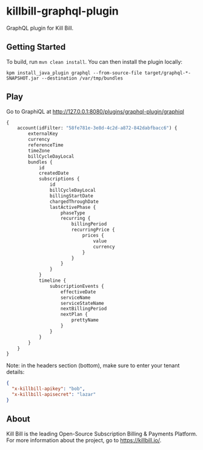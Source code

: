 # killbill-graphql-plugin

GraphQL plugin for Kill Bill.

## Getting Started

To build, run `mvn clean install`. You can then install the plugin locally:

```
kpm install_java_plugin graphql --from-source-file target/graphql-*-SNAPSHOT.jar --destination /var/tmp/bundles
```

## Play

Go to GraphiQL at http://127.0.0.1:8080/plugins/graphql-plugin/graphiql

```graphql
{
    account(idFilter: "58fe781e-3e8d-4c2d-a872-842dabfbacc6") {
        externalKey
        currency
        referenceTime
        timeZone
        billCycleDayLocal
        bundles {
            id
            createdDate
            subscriptions {
                id
                billCycleDayLocal
                billingStartDate
                chargedThroughDate
                lastActivePhase {
                    phaseType
                    recurring {
                        billingPeriod
                        recurringPrice {
                            prices {
                                value
                                currency
                            }
                        }
                    }
                }
            }
            timeline {
                subscriptionEvents {
                    effectiveDate
                    serviceName
                    serviceStateName
                    nextBillingPeriod
                    nextPlan {
                        prettyName
                    }
                }
            }
        }
    }
}
```

Note: in the headers section (bottom), make sure to enter your tenant details:

```json
{
  "x-killbill-apikey": "bob",
  "x-killbill-apisecret": "lazar"
}
```

## About

Kill Bill is the leading Open-Source Subscription Billing & Payments Platform. For more information about the project, go to https://killbill.io/.
